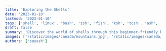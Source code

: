 ```yaml
---
title: 'Exploring the Shells'
date: '2023-01-10'
lastmod: '2023-01-10'
tags: ['shell', 'linux', 'bash', 'zsh', 'fish', 'ksh', 'tcsh'. 'ash', 'dash']
draft: false
summary: 'Discover the world of shells through this beginner-friendly blog.'
images: ['/static/images/canada/mountains.jpg', '/static/images/canada/toronto.jpg']
authors: ['suyash']
---
```

